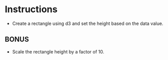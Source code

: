 # Instructions

* Create a rectangle using d3 and set the height based on the data value.

## BONUS

* Scale the rectangle height by a factor of 10.

